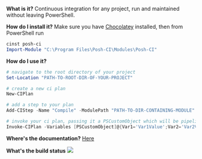 **What is it?**
Continuous integration for any project, run and maintained without leaving PowerShell.

**How do I install it?**
Make sure you have [Chocolatey](https://chocolatey.org) installed, then from PowerShell run
```POWERSHELL
cinst posh-ci
Import-Module "C:\Program Files\Posh-CI\Modules\Posh-CI"
```

**How do I use it?**
```POWERSHELL
# navigate to the root directory of your project
Set-Location "PATH-TO-ROOT-DIR-OF-YOUR-PROJECT"

# create a new ci plan
New-CIPlan

# add a step to your plan
Add-CIStep -Name "Compile" -ModulePath "PATH-TO-DIR-CONTAINING-MODULE"

# invoke your ci plan, passing it a PSCustomObject which will be pipelined to each step
Invoke-CIPlan -Variables [PSCustomObject]@{Var1='Var1Value';Var2='Var2Value'}
```

**Where's the documentation?**
[Here](Documentation/Index.md)

**What's the build status**
![](https://ci.appveyor.com/api/projects/status/ay2uucfxymlgk2ni?svg=true)


